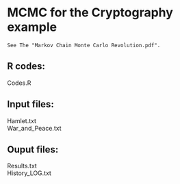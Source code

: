 # MCMC for the Cryptography example

    See The "Markov Chain Monte Carlo Revolution.pdf".

## R codes:
Codes.R

## Input files:
Hamlet.txt  
War_and_Peace.txt

## Ouput files:
Results.txt   
History_LOG.txt
